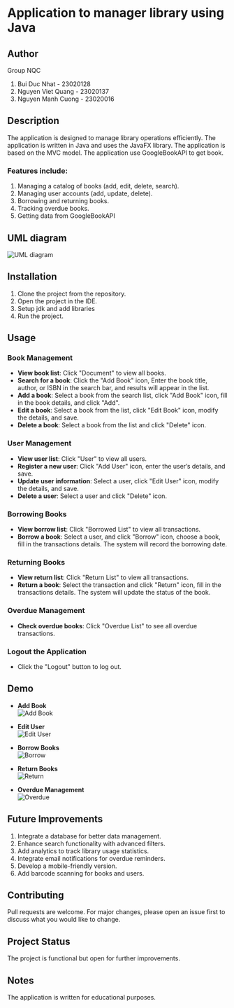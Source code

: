 # Application to manager library using Java

## Author
Group NQC
1. Bui Duc Nhat - 23020128
2. Nguyen Viet Quang - 23020137
3. Nguyen Manh Cuong - 23020016

## Description
The application is designed to manage library operations efficiently. The application is written in Java and uses the JavaFX library. The application is based on the MVC model. The application use GoogleBookAPI to get book.

### Features include:
1. Managing a catalog of books (add, edit, delete, search).
2. Managing user accounts (add, update, delete).
3. Borrowing and returning books.
4. Tracking overdue books.
5. Getting data from GoogleBookAPI

## UML diagram
![UML diagram](caykethua/Main.jpg)

## Installation
1. Clone the project from the repository.
2. Open the project in the IDE.
3. Setup jdk and add libraries
4. Run the project.

## Usage
### Book Management
- **View book list**: Click "Document" to view all books.
- **Search for a book**: Click the "Add Book" icon, Enter the book title, author, or ISBN in the search bar, and results will appear in the list.
- **Add a book**: Select a book from the search list, click "Add Book" icon, fill in the book details, and click "Add".
- **Edit a book**: Select a book from the list, click "Edit Book" icon, modify the details, and save.
- **Delete a book**: Select a book from the list and click "Delete" icon.

### User Management
- **View user list**: Click "User" to view all users.
- **Register a new user**: Click "Add User" icon, enter the user’s details, and save.
- **Update user information**: Select a user, click "Edit User" icon, modify the details, and save.
- **Delete a user**: Select a user and click "Delete" icon.

### Borrowing Books
- **View borrow list**: Click "Borrowed List" to view all transactions.
- **Borrow a book**: Select a user, and click "Borrow" icon, choose a book, fill in the transactions details. The system will record the borrowing date.

### Returning Books
- **View return list**: Click "Return List" to view all transactions.
- **Return a book**: Select the transaction and click "Return" icon, fill in the transactions details. The system will update the status of the book.

### Overdue Management
- **Check overdue books**: Click "Overdue List" to see all overdue transactions.

### Logout the Application
- Click the "Logout" button to log out.

## Demo
+ **Add Book**  
  ![Add Book](src/main/resources/org/Icon/AddBook.png)

+ **Edit User**  
  ![Edit User](src/main/resources/org/Icon/EditUser.png)

+ **Borrow Books**  
  ![Borrow](src/main/resources/org/Icon/Borrow.png)

+ **Return Books**  
  ![Return](src/main/resources/org/Icon/Return.png)

+ **Overdue Management**  
  ![Overdue](src/main/resources/org/Icon/Overdue.png)


## Future Improvements
1. Integrate a database for better data management.
2. Enhance search functionality with advanced filters.
3. Add analytics to track library usage statistics.
4. Integrate email notifications for overdue reminders.
5. Develop a mobile-friendly version.
6. Add barcode scanning for books and users.

## Contributing
Pull requests are welcome. For major changes, please open an issue first to discuss what you would like to change.

## Project Status
The project is functional but open for further improvements.

## Notes
The application is written for educational purposes.